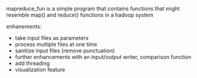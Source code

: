 mapreduce_fun is a simple program that contains functions that might
resemble map() and reduce() functions in a hadoop system

enhanements:
- take input files as parameters
- process multiple files at one time
- sanitize input files (remove punctuation)
- further enhancements with an input/output writer, comparison function 
- add threading
- visualization feature